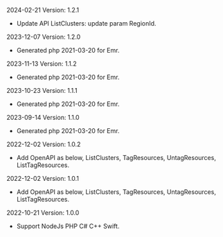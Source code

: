 2024-02-21 Version: 1.2.1
- Update API ListClusters: update param RegionId.


2023-12-07 Version: 1.2.0
- Generated php 2021-03-20 for Emr.

2023-11-13 Version: 1.1.2
- Generated php 2021-03-20 for Emr.

2023-10-23 Version: 1.1.1
- Generated php 2021-03-20 for Emr.

2023-09-14 Version: 1.1.0
- Generated php 2021-03-20 for Emr.

2022-12-02 Version: 1.0.2
- Add OpenAPI as below, ListClusters, TagResources, UntagResources, ListTagResources.

2022-12-02 Version: 1.0.1
- Add OpenAPI as below, ListClusters, TagResources, UntagResources, ListTagResources.

2022-10-21 Version: 1.0.0
- Support NodeJs PHP C# C++ Swift.

